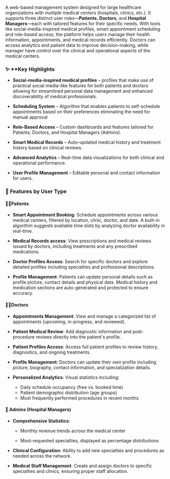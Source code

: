 A web-based management system designed for large healthcare organizations with multiple medical centers (hospitals, clinics, etc.). It supports three distinct user roles—**Patients**, **Doctors**, and **Hospital Managers**—each with tailored features for their specific needs.
With tools like social-media-inspired medical profiles, smart appointment scheduling and role-based access, the platform helps users manage their health information, appointments, and medical records efficiently. Doctors can access analytics and patient data to improve decision-making, while manager have control over the clinical and operational aspects of the medical centers.
### ✨ **Key Highlights

- **Social-media-inspired medical profiles** – profiles that make use of practical social media-like features for both patients and doctors allowing for streamlined personal data management and enhanced discoverability of medical professionals.
      
-  **Scheduling System** – Algorithm that enables patients to self-schedule appointments based on their preferences eliminating the need for manual approval
    
- **Role-Based Access** – Custom dashboards and features tailored for Patients, Doctors, and Hospital Managers (Admins).
    
- **Smart Medical Records** – Auto-updated medical history and treatment history based on clinical reviews.
    
- **Advanced Analytics** – Real-time data visualizations for both clinical and operational performance.
    
- **User Profile Management** – Editable personal and contact information for users.


###  🚀 **Features by User Type**

#### 🧑‍⚕️**Patients**

- **Smart Appointment Booking**: Schedule appointments across various medical centers, filtered by location, clinic, doctor, and date. A built-in algorithm suggests available time slots by analyzing doctor availability in real-time.
    
- **Medical Records access**: View prescriptions and medical reviews issued by doctors, including treatments and any prescribed medications.
    
- **Doctor Profiles Access**: Search for specific doctors and explore detailed profiles including specialties and professional descriptions.
    
- **Profile Management**: Patients can update personal details such as profile picture, contact details and physical data. Medical history and medication sections are auto-generated and protected to ensure accuracy.

#### 👨‍⚕️**Doctors**

- **Appointments Management**: View and manage a categorized list of appointments (upcoming, in-progress, and reviewed).
      
- **Patient Medical Review**: Add diagnostic information and post-procedure reviews directly into the patient's profile.
      
- **Patient Profiles Access**: Access full patient profiles to review history, diagnostics, and ongoing treatments.
      
- **Profile Management**: Doctors can update their own profile including picture, biography, contact information, and specialization details.
      
- **Personalized Analytics**: Visual statistics including:
    - Daily schedule occupancy (free vs. booked time)
    - Patient demographic distribution (age groups)
    - Most frequently performed procedures in recent months




####  🏥 **Admins (Hospital Managers)**

- **Comprehensive Statistics**:
    
    - Monthly revenue trends across the medical center
        
    - Most-requested specialties, displayed as percentage distributions
        
- **Clinical Configuration**: Ability to add new specialties and procedures as needed across the network.
    
- **Medical Staff Management**: Create and assign doctors to specific specialties and clinics, ensuring proper staff allocation.
